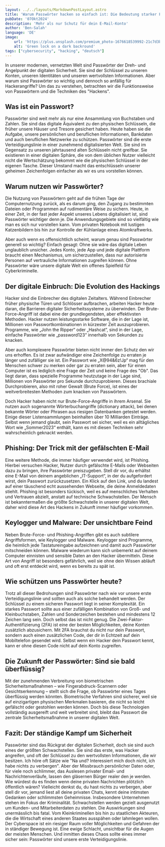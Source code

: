 ```yaml
---
layout: ../../layouts/MarkdownPostLayout.astro
title: 'Warum Passwörter hacken so einfach ist: Die Bedeutung starker Passwörter in der Cybersecurity '
pubDate: '07Okt2024'
description: 'Mehr als nur Schutz für dein E-Mail-Konto'
author: 'Ben-Salah'
language: 'DE'
image:
    url: 'https://plus.unsplash.com/premium_photo-1676618539992-21c7d3b6df0f?q=80&w=1632&auto=format&fit=crop&ixlib=rb-4.0.3&ixid=M3wxMjA3fDB8MHxwaG90by1wYWdlfHx8fGVufDB8fHx8fA%3D%3D'
    alt: 'Green lock on a dark backround'
tags: ["cybersecurity", "hacking", "deutsch"]
---
```


In unserer modernen, vernetzten Welt sind Passwörter der Dreh- und Angelpunkt der digitalen Sicherheit. Sie sind der Schlüssel zu unseren Konten, unseren Identitäten und unseren wertvollsten Informationen. Aber warum sind Passwörter so wichtig und dennoch so anfällig für Hackerangriffe? Um das zu verstehen, betrachten wir die Funktionsweise von Passwörtern und die Techniken des "Hackens".

## Was ist ein Passwort?

Passwörter sind weit mehr als nur eine Ansammlung von Buchstaben und Zahlen. Sie sind das digitale Äquivalent zu den physischen Schlüsseln, die früher unsere Häuser und Tresore gesichert haben. Heute haben sie die Aufgabe, unsere persönlichen und beruflichen Informationen, Bankdaten und auch beruflichen Netzwerke zu schützen. Passwörter sind die erste Verteidigungslinie in einer zunehmend digitalisierten Welt. Sie sind im Gegensatz zu unseren jahrtausend alten Schlüsseln nicht greifbar. Sie existieren in einer digitalen Sphäre, die von dem üblichen Nutzer vielleicht nicht die Wertschätzung bekommt wie die physischen Schlüssel in der eigenen Tasche. Dieser Umstand macht das entschlüsseln unserer geheimen Zeichenfolgen einfacher als wir es uns vorstellen können.

## Warum nutzen wir Passwörter?

Die Nutzung von Passwörtern geht auf die frühen Tage der Computernutzung zurück, als es darum ging, den Zugang zu bestimmten Dateien oder Programmen auf rudimentäre Weise zu sichern. Heute, in einer Zeit, in der fast jeder Aspekt unseres Lebens digitalisiert ist, sind Passwörter wichtiger denn je. Die Anwendungsgebiete sind so vielfältig wie man es sich nur vorstellen kann. Vom privaten Notebook mit lustigen Katzenbildern bis hin zur Kontrolle der Kühlanlage eines Atomkraftwerks.

Aber auch wenn es offensichtlich scheint, warum genau sind Passwörter generell so wichtig? Einfach gesagt: Ohne sie wäre das digitale Leben unglaublich unsicher. Jedes Konto, jede App und jede digitale Plattform braucht einen Mechanismus, um sicherzustellen, dass nur autorisierte Personen auf vertrauliche Informationen zugreifen können. Ohne Passwörter wäre unsere digitale Welt ein offenes Spielfeld für Cyberkriminelle.

## Der digitale Einbruch: Die Evolution des Hackings

Hacker sind die Einbrecher des digitalen Zeitalters. Während Einbrecher früher physische Türen und Schlösser aufbrachen, arbeiten Hacker heute daran, die Barrieren digitaler Sicherheitssysteme zu überwinden. Der Brute-Force-Angriff ist dabei eine der grundlegendsten, aber effektivsten Methoden. Hacker nutzen leistungsstarke Software, die in der Lage ist, Millionen von Passwortkombinationen in kürzester Zeit auszuprobieren. Programme, wie „John the Ripper“ oder „Hashcat“, sind in der Lage, einfache Passwörter wie „password123“ innerhalb von Sekunden zu knacken.

Aber auch komplexere Passwörter bieten nicht immer den Schutz den wir uns erhoffen. Es ist zwar aufwändiger eine Zeichenfolge zu erraten je länger und zufälliger sie ist. Ein Passwort wie „X@94&6z!Jp“ mag für den Menschen schwer zu merken oder gar zu erraten sein, aber für einen Computer ist es lediglich eine Frage der Zeit und keine Frage des "Ob".
Das liegt daran, dass spezielle Programme heutzutage in der Lage sind, Millionen von Passwörter pro Sekunde durchzuprobieren. Dieses brachiale Durchprobieren, also mit roher Gewalt (Brute Force), ist eines der weitverbreitesten Methoden zum knacken von Passwörtern. 

Doch Hacker haben nicht nur Brute-Force-Angriffe in ihrem Arsenal. Sie nutzen auch sogenannte Wörterbuchangriffe (dictionary attack), bei denen bekannte Wörter oder Phrasen aus riesigen Datenbanken getestet werden. Einige dieser Listensammlungen beinhalten über 10 Milliarden Einträge.
Selbst wenn jemand glaubt, sein Passwort sei sicher, weil es ein alltägliches Wort wie „Sommer2023“ enthält, kann es mit diesen Techniken sehr wahrscheinlich geknackt werden.

## Phishing: Der Trick mit der gefälschten E-Mail

Eine weitere Methode, die immer häufiger verwendet wird, ist Phishing. Hierbei versuchen Hacker, Nutzer durch gefälschte E-Mails oder Webseiten dazu zu bringen, ihre Passwörter preiszugeben. Stell dir vor, du erhältst eine E-Mail von deinem angeblichen „IT-Support“, in der du aufgefordert wirst, dein Passwort zurückzusetzen. Ein Klick auf den Link, und du landest auf einer täuschend echt aussehenden Webseite, die deine Anmeldedaten stiehlt. Phishing ist besonders tückisch, weil es auf menschliches Verhalten und Vertrauen abzielt, anstatt auf technische Schwachstellen. Der Mensch ist bekanntermaßen die größte Schwachstelle in unserer digitalen Welt, daher wird diese Art des Hackens in Zukunft immer häufiger vorkommen.

## Keylogger und Malware: Der unsichtbare Feind

Neben Brute-Force- und Phishing-Angriffen gibt es auch subtilere Angriffsformen, wie Keylogger und Malware. Keylogger sind Programme, die heimlich jede Tastatureingabe aufzeichnen und damit auch Passwörter mitschneiden können. Malware wiederum kann sich unbemerkt auf deinem Computer einnisten und sensible Daten an den Hacker übermitteln. Diese Art von Angriff ist besonders gefährlich, weil sie ohne dein Wissen abläuft und oft erst entdeckt wird, wenn es bereits zu spät ist.

## Wie schützen uns Passwörter heute?

Trotz all dieser Bedrohungen sind Passwörter nach wie vor unsere erste Verteidigungslinie und sollten auch als solche behandelt werden. Der Schlüssel zu einem sicheren Passwort liegt in seiner Komplexität. Ein starkes Passwort sollte aus einer zufälligen Kombination von Groß- und Kleinbuchstaben, Zahlen und Sonderzeichen bestehen und mindestens 12 Zeichen lang sein. Doch selbst das ist nicht genug. 
Die Zwei-Faktor-Authentifizierung (2FA) ist eine der besten Möglichkeiten, deine Konten zusätzlich abzusichern. Mit 2FA brauchst du nicht nur dein Passwort, sondern auch einen zusätzlichen Code, der dir in Echtzeit auf dein Mobiltelefon gesendet wird. Selbst wenn ein Hacker dein Passwort kennt, kann er ohne diesen Code nicht auf dein Konto zugreifen.

## Die Zukunft der Passwörter: Sind sie bald überflüssig?

Mit der zunehmenden Verbreitung von biometrischen Sicherheitsmaßnahmen – wie Fingerabdruck-Scannern oder Gesichtserkennung – stellt sich die Frage, ob Passwörter eines Tages überflüssig werden könnten. Biometrische Verfahren sind sicherer, weil sie auf einzigartigen physischen Merkmalen basieren, die nicht so leicht gefälscht oder gestohlen werden können. Doch bis diese Technologien vollständig ausgereift und weit verbreitet sind, bleibt das Passwort die zentrale Sicherheitsmaßnahme in unserer digitalen Welt.

## Fazit: Der ständige Kampf um Sicherheit

Passwörter sind das Rückgrat der digitalen Sicherheit, doch sie sind auch eines der größten Schwachstellen. Sie sind das erste, was Hacker angreifen, und oft der Schlüssel zu den wertvollsten Informationen, die wir besitzen. Ich höre oft Sätze wie "Na und? Interessiert mich doch nicht, ich habe nichts zu verbergen". Aber der Missbrauch persönlicher Daten oder, für viele noch schlimmer, das Auslesen privater Email- und Nachrichtenverläufe, lassen den gläsernen Bürger realer den je werden. Wie würdest du es finden wenn deine privaten Nachrichten plötzlich öffentlich wären? Vielleicht denkst du, du hast nichts zu verbergen, aber stell dir vor, jemand liest all deine privaten Chats, kennt deine intimsten Gedanken oder schlimmsten Geheimnisse.
Insbesondere Unternehmen stehen im Fokus der Kriminalität. Schwachstellen werden gezielt ausgenutzt um Kunden- und Mitarbeiterdaten zu stehlen. Die Auswirkungen sind unermässlich bis fatal. Vom Kleinkriminellen bis hin zu staatlichen Akteuren, die die Wirtschaft eines anderen Staates ausspähen oder lahmlegen wollen. Der Cyberspace ist ein riesiger Raum voller Möglichkeiten und Gefahren der in ständiger Bewegung ist. Eine ewige Schlacht, unsichtbar für die Augen der meisten Menschen. Und inmitten dieses Chaos sollte eines immer sicher sein: Passwörter sind unsere erste Verteidigungslinie.
